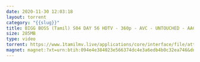 ```yaml
---
date: 2020-11-30 12:03:18
layout: torrent
category: "{{slug}}"
title: BIGG BOSS (Tamil) S04 DAY 56 HDTV - 360p - AVC - UNTOUCHED - AAC - 285MB
size: 285MB
type: video
torrent: https://www.1tamilmv.live/applications/core/interface/file/attachment.php?id=69428
magnet: magnet:?xt=urn:btih:094e4e384023e566374dc4e3a6edb4b0c32ea746&dn=www.1TamilMV.live%20-%20BIGG%20BOSS%20(Tamil)%20S04%20DAY%2056%c2%a0HDTV%20-%20360p%20-%20AVC%20-%20UNTOUCHED%20-%20AAC%20-%c2%a0%20285MB.mp4&tr=udp%3a%2f%2fp4p.arenabg.com%3a1337%2fannounce&tr=http%3a%2f%2fpow7.com%3a80%2fannounce&tr=udp%3a%2f%2ftracker.tiny-vps.com%3a6969%2fannounce&tr=http%3a%2f%2ftracker2.itzmx.com%3a6961%2fannounce&tr=udp%3a%2f%2f151.80.120.114%3a2710%2fannounce&tr=udp%3a%2f%2f9.rarbg.com%3a2790%2fannounce&tr=udp%3a%2f%2f9.rarbg.to%3a2740%2fannounce&tr=udp%3a%2f%2fopen.stealth.si%3a80%2fannounce&tr=udp%3a%2f%2ftracker.leechers-paradise.org%3a6969%2fannounce&tr=udp%3a%2f%2ftracker.opentrackr.org%3a1337%2fannounce&tr=http%3a%2f%2ft.nyaatracker.com%3a80%2fannounce
---
```

